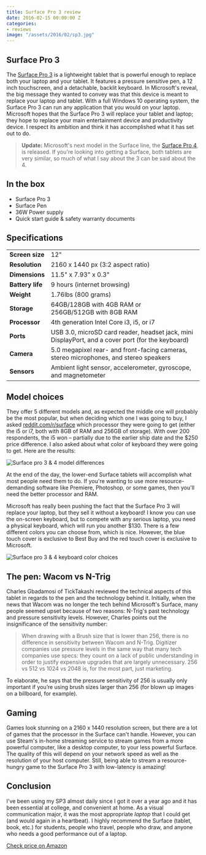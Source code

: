 ```yaml
---
title: Surface Pro 3 review
date: 2016-02-15 00:00:00 Z
categories:
- reviews
image: "/assets/2016/02/sp3.jpg"
---
```


## Surface Pro 3

The [Surface Pro 3](http://amzn.to/1QlJy41) is a lightweight tablet that is powerful enough to replace both your laptop and your tablet. It features a pressure sensitive pen, a 12 inch touchscreen, and a detachable, backlit keyboard. In Microsoft's reveal, the big message they wanted to convey was that this device is meant to replace your laptop and tablet. With a full Windows 10 operating system, the Surface Pro 3 can run any application that you would on your laptop. Microsoft hopes that the Surface Pro 3 will replace your tablet and laptop; they hope to replace your main entertainment device and productivity device. I respect its ambition and think it has accomplished what it has set out to do.

> **Update:** Microsoft's next model in the Surface line, the [Surface Pro 4](http://amzn.to/20PIKMv), is released. If you're looking into getting a Surface, both tablets are very similar, so much of what I say about the 3 can be said about the 4.

## In the box

<ul class="collection with-header">
  <li class="collection-item">
    Surface Pro 3
  </li>
  <li class="collection-item">
    Surface Pen
  </li>
  <li class="collection-item">
    36W Power supply
  </li>
  <li class="collection-item">
    Quick start guide & safety warranty documents
  </li>
</ul>

## Specifications

<table class="striped">
  <tr>
    <td>
      <b>Screen size</b>
    </td>
    <td>
      12"
    </td>
  </tr>
  <tr>
    <td>
      <b>Resolution</b>
    </td>
    <td>
      2160 x 1440 px (3:2 aspect ratio)
    </td>
  </tr>
  <tr>
    <td>
      <b>Dimensions</b>
    </td>
    <td>
      11.5" x 7.93" x 0.3"
    </td>
  </tr>
  <tr>
    <td>
      <b>Battery life</b>
    </td>
    <td>
      9 hours (internet browsing)
    </td>
  </tr>
  <tr>
    <td>
      <b>Weight</b>
    </td>
    <td>
      1.76lbs (800 grams)
    </td>
  </tr>
  <tr>
    <td>
      <b>Storage</b>
    </td>
    <td>
      64GB/128GB with 4GB RAM or<br />256GB/512GB with 8GB RAM
    </td>
  </tr>
  <tr>
    <td>
      <b>Processor</b>
    </td>
    <td>
      4th generation Intel Core i3, i5, or i7
    </td>
  </tr>
  <tr>
    <td>
      <b>Ports</b>
    </td>
    <td>
      USB 3.0, microSD card reader, headset jack, mini DisplayPort, and a cover port (for the keyboard)
    </td>
  </tr>
  <tr>
    <td>
      <b>Camera</b>
    </td>
    <td>
      5.0 megapixel rear- and front-facing cameras, stereo microphones, and stereo speakers
    </td>
  </tr>
  <tr>
    <td>
      <b>Sensors</b>
    </td>
    <td>
      Ambient light sensor, accelerometer, gyroscope, and magnetometer
    </td>
  </tr>
</table>

## Model choices

They offer 5 different models and, as expected the middle one will probably be the most popular, but when deciding which one I was going to buy, I asked <a href="https://www.reddit.com/r/surface" rel="nofollow">reddit.com/r/surface</a> which processor they were going to get (either the i5 or i7, both with 8GB of RAM and 256GB of storage). With over 200 respondents, the i5 won – partially due to the earlier ship date and the $250 price difference. I also asked about what color of keyboard they were going to get. Here are the results:

![Surface pro 3 & 4 model differences](https://i.imgur.com/vmOydpt.jpg)

At the end of the day, the lower-end Surface tablets will accomplish what most people need them to do. If you're wanting to use more resource-demanding software like Premiere, Photoshop, or some games, then you'll need the better processor and RAM.

Microsoft has really been pushing the fact that the Surface Pro 3 will replace your laptop, but they sell it without a keyboard! I know you can use the on-screen keyboard, but to compete with any serious laptop, you need a physical keyboard, which will run you another $130. There is a few different colors you can choose from, which is nice. However, the blue touch cover is exclusive to Best Buy and the red touch cover is exclusive to Microsoft.

![Surface pro 3 & 4 keyboard color choices](https://i.imgur.com/TG2QzIn.jpg)

## The pen: Wacom vs N-Trig

Charles Gbadamosi of TickTakashi reviewed the technical aspects of this tablet in regards to the pen and the technology behind it. Initially, when the news that Wacom was no longer the tech behind Microsoft's Surface, many people seemed upset because of two reasons: N-Trig's past technology and pressure sensitivity levels. However, Charles points out the insignificance of the sensitivity number:

> When drawing with a Brush size that is lower than 256, there is no difference in sensitivity between Wacom and N-Trig. Digitizer companies use pressure levels in the same way that many tech companies use specs: they count on a lack of public understanding in order to justify expensive upgrades that are largely unnecessary. 256 vs 512 vs 1024 vs 2048 is, for the most part, just marketing.

To elaborate, he says that the pressure sensitivity of 256 is usually only important if you’re using brush sizes larger than 256 (for blown up images on a billboard, for example).

## Gaming

Games look stunning on a 2160 x 1440 resolution screen, but there are a lot of games that the processor in the Surface can't handle. However, you can use Steam's in-home streaming service to stream games from a more powerful computer, like a desktop computer, to your less powerful Surface. The quality of this will depend on your network speed as well as the resolution of your host computer. Still, being able to stream a resource-hungry game to the Surface Pro 3 with low-latency is amazing!

## Conclusion

I've been using my SP3 almost daily since I got it over a year ago and it has been essential at college, and convenient at home. As a visual communication major, it was the most appropriate _laptop_ that I could get (and would again in a heartbeat). I highly recommend the Surface (tablet, book, etc.) for students, people who travel, people who draw, and anyone who needs a good performance out of a laptop.

<div class='cta' style='background: url("https://i.imgur.com/EuacwPo.jpg") center center; height: 475px'>
  <a href='http://amzn.to/1QlJy41' class='waves-effect waves-light btn-large brown'>Check price on Amazon</a>
</div>